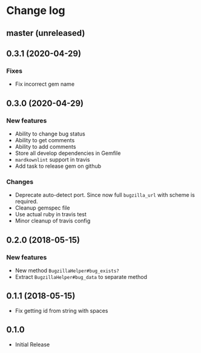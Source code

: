 # Change log

## master (unreleased)

## 0.3.1 (2020-04-29)

### Fixes

* Fix incorrect gem name

## 0.3.0 (2020-04-29)

### New features

* Ability to change bug status
* Ability to get comments
* Ability to add comments
* Store all develop dependencies in Gemfile
* `mardkownlint` support in travis
* Add task to release gem on github

### Changes

* Deprecate auto-detect port. Since now full `bugzilla_url` with scheme is required.
* Cleanup gemspec file
* Use actual ruby in travis test
* Minor cleanup of travis config

## 0.2.0 (2018-05-15)

### New features

* New method `BugzillaHelper#bug_exists?`
* Extract  `BugzillaHelper#bug_data` to separate method

## 0.1.1 (2018-05-15)

* Fix getting id from string with spaces

## 0.1.0

* Initial Release
